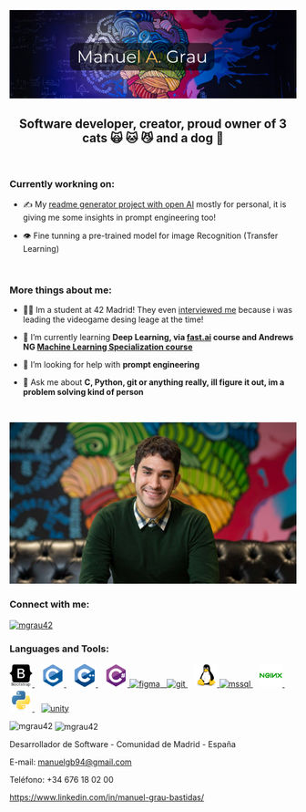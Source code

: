 <p align="center">
  <img src="https://raw.githubusercontent.com/mgrau42/mgrau42/main/images/Manuel%20A.%20GRAU.png") /> 
 </p>
<h2 align="center"> Software developer, creator, proud owner of 3 cats 🙀 🐱 😼 and a dog 🐶</h2>
<br>

### Currently workning on:

- ✍️ My [readme generator project with open AI](https://github.com/mgrau42/Readme-Creator-Tool) mostly for personal, it is giving me some insights in prompt engineering too!

- 👁️ Fine tunning a pre-trained model for image Recognition (Transfer Learning)

<br>

### More things about me:

- 👨‍🎓 Im a student at 42 Madrid! They even [interviewed me](https://www.42madrid.com/actualidad/42-madrid-fall-jam-videojuegos-de-ayer-y-de-hoy/) because i was leading the videogame desing leage at the time!

- 🌱 I’m currently learning **Deep Learning, via [fast.ai](https://course.fast.ai) course and Andrews NG [Machine Learning Specialization course](https://www.coursera.org/specializations/machine-learning-introduction?action=enroll&utm_campaign=WebsiteCourses-MLS-TopButton-mls-launch-2022&utm_medium=institutions&utm_source=deeplearning-ai)**

- 🤝 I’m looking for help with **prompt engineering** 

- 💬 Ask me about **C, Python, git or anything really, ill figure it out, im a problem solving kind of person**

<br>
<p align="center">
  <img src="https://raw.githubusercontent.com/mgrau42/mgrau42/main/images/MG3.png" alt="ManuGrau" /> 
</p>
<h3 align="left">Connect with me:</h3>
<p align="left">
<a href="https://twitter.com/mgrau42" target="blank"><img align="center" src="https://upload.wikimedia.org/wikipedia/commons/4/4f/Twitter-logo.svg" alt="mgrau42" height="30" width="40" /></a>
</p>

<h3 align="left">Languages and Tools:</h3>
<p align="left"> 
  
  <a href="https://getbootstrap.com" target="_blank" rel="noreferrer"> <img src="https://raw.githubusercontent.com/devicons/devicon/master/icons/bootstrap/bootstrap-plain-wordmark.svg" alt="bootstrap" width="40" height="40" /> </a>&nbsp;&nbsp;
  <a href="https://www.cprogramming.com/" target="_blank" rel="noreferrer"> <img src="https://raw.githubusercontent.com/devicons/devicon/master/icons/c/c-original.svg" alt="c" width="40" height="40"/> </a>&nbsp;&nbsp; 
  <a href="https://www.w3schools.com/cpp/" target="_blank" rel="noreferrer"> <img src="https://raw.githubusercontent.com/devicons/devicon/master/icons/cplusplus/cplusplus-original.svg" alt="cplusplus" width="40" height="40"/> </a>&nbsp;&nbsp;
  <a href="https://www.w3schools.com/cs/" target="_blank" rel="noreferrer"> <img src="https://raw.githubusercontent.com/devicons/devicon/master/icons/csharp/csharp-original.svg" alt="csharp" width="40" height="40"/> </a>
  <a href="https://www.figma.com/" target="_blank" rel="noreferrer"> <img src="https://www.vectorlogo.zone/logos/figma/figma-icon.svg" alt="figma" width="40" height="40"/>&nbsp;&nbsp;
  </a> <a href="https://git-scm.com/" target="_blank" rel="noreferrer"> <img src="https://www.vectorlogo.zone/logos/git-scm/git-scm-icon.svg" alt="git" width="40" height="40"/> </a> &nbsp;&nbsp;
  <a href="https://www.linux.org/" target="_blank" rel="noreferrer"> <img src="https://raw.githubusercontent.com/devicons/devicon/master/icons/linux/linux-original.svg" alt="linux" width="40" height="40"/> </a> <a href="https://www.microsoft.com/en-us/sql-server" target="_blank" rel="noreferrer"> <img src="https://www.svgrepo.com/show/303229/microsoft-sql-server-logo.svg" alt="mssql" width="40" height="40"/> </a>&nbsp;&nbsp; 
  <a href="https://www.nginx.com" target="_blank" rel="noreferrer"> <img src="https://raw.githubusercontent.com/devicons/devicon/master/icons/nginx/nginx-original.svg" alt="nginx" width="40" height="40"/> </a>&nbsp;&nbsp;
  <a href="https://www.python.org" target="_blank" rel="noreferrer"> <img src="https://raw.githubusercontent.com/devicons/devicon/master/icons/python/python-original.svg" alt="python" width="40" height="40"/> </a>&nbsp;&nbsp; 
  <a href="https://unity.com/" target="_blank" rel="noreferrer"> <img src="https://www.vectorlogo.zone/logos/unity3d/unity3d-icon.svg" alt="unity" width="40" height="40"/> </a> </p>

<p><img align="left" src="https://github-readme-stats.vercel.app/api/top-langs?username=mgrau42&show_icons=true&locale=en&layout=compact&theme=radical" alt="mgrau42" /></p>

<p>&nbsp;<img align="center" src="https://github-readme-stats.vercel.app/api?username=mgrau42&show_icons=true&locale=en&theme=radical" alt="mgrau42" /></p>

Desarrollador de Software - Comunidad de Madrid - España

E-mail: manuelgb94@gmail.com

Teléfono: +34 676 18 02 00

https://www.linkedin.com/in/manuel-grau-bastidas/
